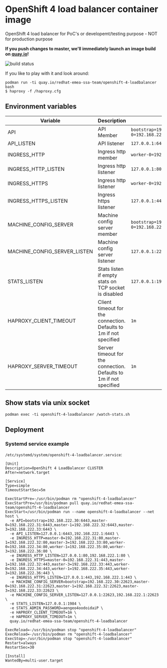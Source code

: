# OpenShift 4 load balancer container image
OpenShift 4 load balancer for PoC's or developemt/testing purpose - NOT for production purpose

**If you push changes to master, we'll immediately launch an image build on
[quay.io](https://quay.io/repository/redhat-emea-ssa-team/openshift-4-loadbalancer?tab=info)!**

![build status](https://quay.io/repository/redhat-emea-ssa-team/openshift-4-loadbalancer/status)

If you like to play with it and look around:
```
podman run -ti quay.io/redhat-emea-ssa-team/openshift-4-loadbalancer bash
$ haproxy -f /haproxy.cfg
```


## Environment variables
| Variable  | Description | Example |
|----|----|----|
|API|API Member |`bootstrap=192.168.222.30:6443,master-0=192.168.222.31:6443`
|API_LISTEN|API listener |`127.0.0.1:6443,192.168.222.1:6443`
|INGRESS_HTTP|Ingress http member|`worker-0=192.168.222.34:443`
|INGRESS_HTTP_LISTEN|Ingress http listener|`127.0.0.1:80,192.168.222.1:80`
|INGRESS_HTTPS|Ingress http listener|`worker-0=192.168.222.34:443`
|INGRESS_HTTPS_LISTEN|Ingress https listener|`127.0.0.1:443,192.168.222.1:443`
|MACHINE_CONFIG_SERVER|Machine config server member|`bootstrap=192.168.222.30:22623,master-0=192.168.222.31:22623`
|MACHINE_CONFIG_SERVER_LISTEN|Machine config server listener|`127.0.0.1:22623,192.168.222.1:22623`
|STATS_LISTEN|Stats listen if empty stats on TCP socket is disabled|`127.0.0.1:1984`
|HAPROXY_CLIENT_TIMEOUT|Client timeout for the connection. Defaults to 1m if not specified|`1m`
|HAPROXY_SERVER_TIMEOUT|Server timeout for the connection. Defaults to 1m if not specified|`1m`

## Show stats via unix socket

```
podman exec -ti openshift-4-loadbalancer /watch-stats.sh
```
## Deployment

### Systemd service example

`/etc/systemd/system/openshift-4-loadbalancer.service`:

```
[Unit]
Description=OpenShift 4 LoadBalancer CLUSTER
After=network.target

[Service]
Type=simple
TimeoutStartSec=5m

ExecStartPre=-/usr/bin/podman rm "openshift-4-loadbalancer"
ExecStartPre=/usr/bin/podman pull quay.io/redhat-emea-ssa-team/openshift-4-loadbalancer
ExecStart=/usr/bin/podman run --name openshift-4-loadbalancer --net host \
  -e API=bootstrap=192.168.222.30:6443,master-0=192.168.222.31:6443,master-1=192.168.222.32:6443,master-3=192.168.222.33:6443 \
  -e API_LISTEN=127.0.0.1:6443,192.168.222.1:6443 \
  -e INGRESS_HTTP=master-0=192.168.222.31:80,master-1=192.168.222.32:80,master-3=192.168.222.33:80,worker-0=192.168.222.34:80,worker-1=192.168.222.35:80,worker-3=192.168.222.36:80 \
  -e INGRESS_HTTP_LISTEN=127.0.0.1:80,192.168.222.1:80 \
  -e INGRESS_HTTPS=master-0=192.168.222.31:443,master-1=192.168.222.32:443,master-3=192.168.222.33:443,worker-0=192.168.222.34:443,worker-1=192.168.222.35:443,worker-3=192.168.222.36:443 \
  -e INGRESS_HTTPS_LISTEN=127.0.0.1:443,192.168.222.1:443 \
  -e MACHINE_CONFIG_SERVER=bootstrap=192.168.222.30:22623,master-0=192.168.222.31:22623,master-1=192.168.222.32:22623,master-3=192.168.222.33:22623 \
  -e MACHINE_CONFIG_SERVER_LISTEN=127.0.0.1:22623,192.168.222.1:22623 \
  -e STATS_LISTEN=127.0.0.1:1984 \
  -e STATS_ADMIN_PASSWORD=aengeo4oodoidaiP \
  -e HAPROXY_CLIENT_TIMEOUT=1m \
  -e HAPROXY_SERVER_TIMEOUT=1m \
  quay.io/redhat-emea-ssa-team/openshift-4-loadbalancer

ExecReload=-/usr/bin/podman stop "openshift-4-loadbalancer"
ExecReload=-/usr/bin/podman rm "openshift-4-loadbalancer"
ExecStop=-/usr/bin/podman stop "openshift-4-loadbalancer"
Restart=always
RestartSec=30

[Install]
WantedBy=multi-user.target
```
